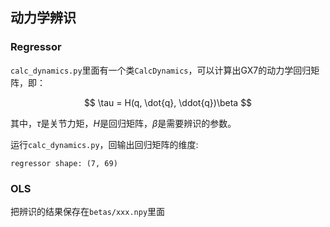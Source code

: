 ## 动力学辨识

### Regressor

`calc_dynamics.py`里面有一个类`CalcDynamics`，可以计算出GX7的动力学回归矩阵，即：

$$
\tau = H(q, \dot{q}, \ddot{q})\beta
$$

其中，$\tau$是关节力矩，$H$是回归矩阵，$\beta$是需要辨识的参数。

运行`calc_dynamics.py`，回输出回归矩阵的维度:

```
regressor shape: (7, 69)
```

### OLS

把辨识的结果保存在`betas/xxx.npy`里面